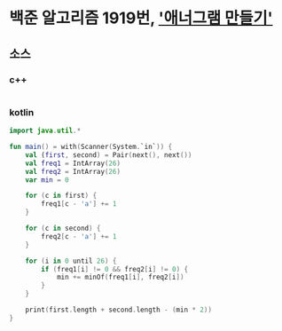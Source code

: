 # 백준 알고리즘 1919번, ['애너그램 만들기'](https://www.acmicpc.net/problem/1919)

## 소스

### c++

```c++

```

### kotlin

```kotlin
import java.util.*

fun main() = with(Scanner(System.`in`)) {
    val (first, second) = Pair(next(), next())
    val freq1 = IntArray(26)
    val freq2 = IntArray(26)
    var min = 0

    for (c in first) {
        freq1[c - 'a'] += 1
    }

    for (c in second) {
        freq2[c - 'a'] += 1
    }

    for (i in 0 until 26) {
        if (freq1[i] != 0 && freq2[i] != 0) {
            min += minOf(freq1[i], freq2[i])
        }
    }

    print(first.length + second.length - (min * 2))
}
```